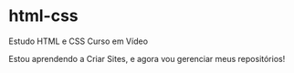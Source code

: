 # html-css
 Estudo HTML e CSS Curso em Vídeo

 Estou aprendendo a Criar Sites, e agora vou gerenciar meus repositórios!